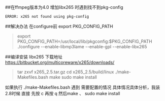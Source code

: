 ##在ffmpeg版本为4.0 增加libx265 时遇到找不到pkg-config
	
	ERROR: x265 not found using pkg-config

##解决办法 在configure前 export PKG_CONFIG_PATH

>export PKG_CONFIG_PATH=/usr/local/lib/pkgconfig:$PKG_CONFIG_PATH
>./configure  --enable-libmp3lame --enable-gpl --enable-libx265


##编译安装 libx265
	下载地址 https://bitbucket.org/multicoreware/x265/downloads/

>tar zxvf x265_2.5.tar.gz
>cd x265_2.5/build/linux
>./make-Makefiles.bash
>make
>sudo make install


如果执行  ./make-Makefiles.bash 遇到 需要配置的情况 具体情况具体分析，我装2.8时候 直接 先按  c 再按 q  然后make 、 sudo make install

   